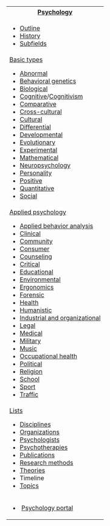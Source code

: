 <table class="vertical-navbox nowraplinks hlist">
<tbody>
<tr>
<th class="navbox-title"><a title="Psychology" href="https://en.wikipedia.org/wiki/Psychology">Psychology</a></th>
</tr>
<tr>
<td>
<ul>
<li><a title="Outline of psychology" href="https://en.wikipedia.org/wiki/Outline_of_psychology">Outline</a></li>
<li><a title="History of psychology" href="https://en.wikipedia.org/wiki/History_of_psychology">History</a></li>
<li><a title="Subfields of psychology" href="https://en.wikipedia.org/wiki/Subfields_of_psychology">Subfields</a></li>
</ul>
</td>
</tr>
<tr>
<td>
<div id="NavFrame1" class="NavFrame collapsed">
<div class="NavHead"><a title="Basic science (psychology)" href="https://en.wikipedia.org/wiki/Basic_science_(psychology)">Basic types</a></div>
<div class="NavContent">
<ul>
<li><a title="Abnormal psychology" href="https://en.wikipedia.org/wiki/Abnormal_psychology">Abnormal</a></li>
<li><a title="Behavioural genetics" href="https://en.wikipedia.org/wiki/Behavioural_genetics">Behavioral genetics</a></li>
<li><a title="Behavioral neuroscience" href="https://en.wikipedia.org/wiki/Behavioral_neuroscience">Biological</a></li>
<li><a title="Cognitive psychology" href="https://en.wikipedia.org/wiki/Cognitive_psychology">Cognitive</a>/<a title="Cognitivism (psychology)" href="https://en.wikipedia.org/wiki/Cognitivism_(psychology)">Cognitivism</a></li>
<li><a title="Comparative psychology" href="https://en.wikipedia.org/wiki/Comparative_psychology">Comparative</a></li>
<li><a title="Cross-cultural psychology" href="https://en.wikipedia.org/wiki/Cross-cultural_psychology">Cross-cultural</a></li>
<li><a title="Cultural psychology" href="https://en.wikipedia.org/wiki/Cultural_psychology">Cultural</a></li>
<li><a title="Differential psychology" href="https://en.wikipedia.org/wiki/Differential_psychology">Differential</a></li>
<li><a title="Developmental psychology" href="https://en.wikipedia.org/wiki/Developmental_psychology">Developmental</a></li>
<li><a title="Evolutionary psychology" href="https://en.wikipedia.org/wiki/Evolutionary_psychology">Evolutionary</a></li>
<li><a title="Experimental psychology" href="https://en.wikipedia.org/wiki/Experimental_psychology">Experimental</a></li>
<li><a title="Mathematical psychology" href="https://en.wikipedia.org/wiki/Mathematical_psychology">Mathematical</a></li>
<li><a title="Neuropsychology" href="https://en.wikipedia.org/wiki/Neuropsychology">Neuropsychology</a></li>
<li><a title="Personality psychology" href="https://en.wikipedia.org/wiki/Personality_psychology">Personality</a></li>
<li><a title="Positive psychology" href="https://en.wikipedia.org/wiki/Positive_psychology">Positive</a></li>
<li><a title="Quantitative psychology" href="https://en.wikipedia.org/wiki/Quantitative_psychology">Quantitative</a></li>
<li><a title="Social psychology" href="https://en.wikipedia.org/wiki/Social_psychology">Social</a></li>
</ul>
</div>
</div>
</td>
</tr>
<tr>
<td>
<div id="NavFrame2" class="NavFrame collapsed">
<div class="NavHead"><a title="Applied psychology" href="https://en.wikipedia.org/wiki/Applied_psychology">Applied psychology</a></div>
<div class="NavContent">
<ul>
<li><a title="Applied behavior analysis" href="https://en.wikipedia.org/wiki/Applied_behavior_analysis">Applied behavior analysis</a></li>
<li><a title="Clinical psychology" href="https://en.wikipedia.org/wiki/Clinical_psychology">Clinical</a></li>
<li><a title="Community psychology" href="https://en.wikipedia.org/wiki/Community_psychology">Community</a></li>
<li><a title="Consumer behaviour" href="https://en.wikipedia.org/wiki/Consumer_behaviour">Consumer</a></li>
<li><a title="Counseling psychology" href="https://en.wikipedia.org/wiki/Counseling_psychology">Counseling</a></li>
<li><a title="Critical psychology" href="https://en.wikipedia.org/wiki/Critical_psychology">Critical</a></li>
<li><a title="Educational psychology" href="https://en.wikipedia.org/wiki/Educational_psychology">Educational</a></li>
<li><a title="Environmental psychology" href="https://en.wikipedia.org/wiki/Environmental_psychology">Environmental</a></li>
<li><a title="Human factors and ergonomics" href="https://en.wikipedia.org/wiki/Human_factors_and_ergonomics">Ergonomics</a></li>
<li><a title="Forensic psychology" href="https://en.wikipedia.org/wiki/Forensic_psychology">Forensic</a></li>
<li><a title="Health psychology" href="https://en.wikipedia.org/wiki/Health_psychology">Health</a></li>
<li><a title="Humanistic psychology" href="https://en.wikipedia.org/wiki/Humanistic_psychology">Humanistic</a></li>
<li><a title="Industrial and organizational psychology" href="https://en.wikipedia.org/wiki/Industrial_and_organizational_psychology">Industrial and organizational</a></li>
<li><a title="Legal psychology" href="https://en.wikipedia.org/wiki/Legal_psychology">Legal</a></li>
<li><a title="Medical psychology" href="https://en.wikipedia.org/wiki/Medical_psychology">Medical</a></li>
<li><a title="Military psychology" href="https://en.wikipedia.org/wiki/Military_psychology">Military</a></li>
<li><a title="Music psychology" href="https://en.wikipedia.org/wiki/Music_psychology">Music</a></li>
<li><a title="Occupational health psychology" href="https://en.wikipedia.org/wiki/Occupational_health_psychology">Occupational health</a></li>
<li><a title="Political psychology" href="https://en.wikipedia.org/wiki/Political_psychology">Political</a></li>
<li><a title="Psychology of religion" href="https://en.wikipedia.org/wiki/Psychology_of_religion">Religion</a></li>
<li><a title="School psychology" href="https://en.wikipedia.org/wiki/School_psychology">School</a></li>
<li><a title="Sport psychology" href="https://en.wikipedia.org/wiki/Sport_psychology">Sport</a></li>
<li><a title="Traffic psychology" href="https://en.wikipedia.org/wiki/Traffic_psychology">Traffic</a></li>
</ul>
</div>
</div>
</td>
</tr>
<tr>
<td>
<div id="NavFrame3" class="NavFrame">
<div class="NavHead"><a title="Category:Psychology lists" href="https://en.wikipedia.org/wiki/Category:Psychology_lists">Lists</a></div>
<div class="NavContent">
<ul>
<li><a title="List of psychology disciplines" href="https://en.wikipedia.org/wiki/List_of_psychology_disciplines">Disciplines</a></li>
<li><a title="List of psychology organizations" href="https://en.wikipedia.org/wiki/List_of_psychology_organizations">Organizations</a></li>
<li><a title="List of psychologists" href="https://en.wikipedia.org/wiki/List_of_psychologists">Psychologists</a></li>
<li><a title="List of psychotherapies" href="https://en.wikipedia.org/wiki/List_of_psychotherapies">Psychotherapies</a></li>
<li><a title="List of important publications in psychology" href="https://en.wikipedia.org/wiki/List_of_important_publications_in_psychology">Publications</a></li>
<li><a title="List of psychological research methods" href="https://en.wikipedia.org/wiki/List_of_psychological_research_methods">Research methods</a></li>
<li><a title="List of psychological schools" href="https://en.wikipedia.org/wiki/List_of_psychological_schools">Theories</a></li>
<li><a class="mw-selflink selflink">Timeline</a></li>
<li><a title="Index of psychology articles" href="https://en.wikipedia.org/wiki/Index_of_psychology_articles">Topics</a></li>
</ul>
</div>
</div>
</td>
</tr>
<tr>
<td>
<ul>
<li>&nbsp;<a title="Portal:Psychology" href="https://en.wikipedia.org/wiki/Portal:Psychology">Psychology portal</a></li>
</ul>
</td>
</tr>
</tbody>
</table>
</br>

